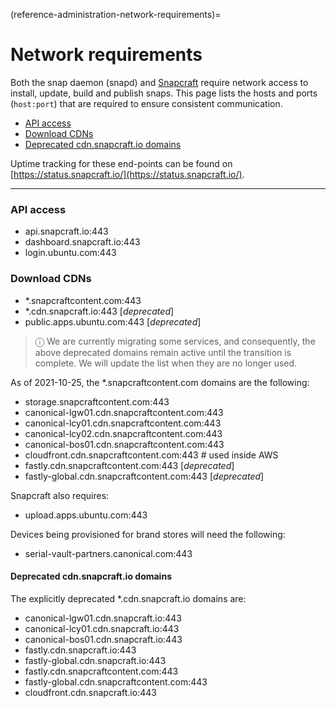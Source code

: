 (reference-administration-network-requirements)=
# Network requirements

Both the snap daemon (snapd) and [Snapcraft](/) require network access to install, update, build and publish snaps. This page lists the hosts and ports (`host:port`) that are required to ensure consistent communication.

- [API access](#heading--api)
- [Download CDNs](#heading--cdns)
- [ Deprecated cdn.snapcraft.io domains](#heading--deprecated)

Uptime tracking for these end-points can be found on [https://status.snapcraft.io/](https://status.snapcraft.io/).

---

<h3 id='heading--api'>API access</h3>

* api.snapcraft.io:443
* dashboard.snapcraft.io:443	 
* login.ubuntu.com:443

<h3 id='heading--cdns'>Download CDNs</h3>

 * *.snapcraftcontent.com:443
 * *.cdn.snapcraft.io:443  [_deprecated_]
 * public.apps.ubuntu.com:443 [_deprecated_]

> ⓘ   We are currently migrating some services, and consequently, the above deprecated domains remain active until the transition is complete. We will update the list when they are no longer used.

As of 2021-10-25, the *.snapcraftcontent.com domains are the following:

* storage.snapcraftcontent.com:443
* canonical-lgw01.cdn.snapcraftcontent.com:443
* canonical-lcy01.cdn.snapcraftcontent.com:443
* canonical-lcy02.cdn.snapcraftcontent.com:443
* canonical-bos01.cdn.snapcraftcontent.com:443
* cloudfront.cdn.snapcraftcontent.com:443  # used inside AWS
* fastly.cdn.snapcraftcontent.com:443 [_deprecated_]
* fastly-global.cdn.snapcraftcontent.com:443 [_deprecated_]

Snapcraft also requires:
* upload.apps.ubuntu.com:443

Devices being provisioned for brand stores will need the following:
* serial-vault-partners.canonical.com:443

<h4 id='heading--deprecated'>Deprecated cdn.snapcraft.io domains</h4>

The explicitly deprecated *.cdn.snapcraft.io domains are:

* canonical-lgw01.cdn.snapcraft.io:443
* canonical-lcy01.cdn.snapcraft.io:443
* canonical-bos01.cdn.snapcraft.io:443
* fastly.cdn.snapcraft.io:443
* fastly-global.cdn.snapcraft.io:443
* fastly.cdn.snapcraftcontent.com:443
* fastly-global.cdn.snapcraftcontent.com:443
* cloudfront.cdn.snapcraft.io:443 

<!-- Thanks to @vpetersson for kicking off this list on the [Screenly Support site ](https://support.screenly.io/hc/en-us/articles/360001718113). -->

